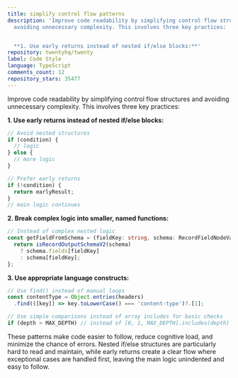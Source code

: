 ```yaml
---
title: simplify control flow patterns
description: 'Improve code readability by simplifying control flow structures and
  avoiding unnecessary complexity. This involves three key practices:


  **1. Use early returns instead of nested if/else blocks:**'
repository: twentyhq/twenty
label: Code Style
language: TypeScript
comments_count: 12
repository_stars: 35477
---
```


Improve code readability by simplifying control flow structures and avoiding unnecessary complexity. This involves three key practices:

**1. Use early returns instead of nested if/else blocks:**
```typescript
// Avoid nested structures
if (condition) {
  // logic
} else {
  // more logic
}

// Prefer early returns
if (!condition) {
  return earlyResult;
}
// main logic continues
```

**2. Break complex logic into smaller, named functions:**
```typescript
// Instead of complex nested logic
const getFieldFromSchema = (fieldKey: string, schema: RecordFieldNodeValue) => {
  return isRecordOutputSchemaV2(schema)
    ? schema.fields[fieldKey]
    : schema[fieldKey];
};
```

**3. Use appropriate language constructs:**
```typescript
// Use find() instead of manual loops
const contentType = Object.entries(headers)
  .find(([key]) => key.toLowerCase() === 'content-type')?.[1];

// Use simple comparisons instead of array includes for basic checks
if (depth > MAX_DEPTH) // instead of [0, 1, MAX_DEPTH].includes(depth)
```

These patterns make code easier to follow, reduce cognitive load, and minimize the chance of errors. Nested if/else structures are particularly hard to read and maintain, while early returns create a clear flow where exceptional cases are handled first, leaving the main logic unindented and easy to follow.